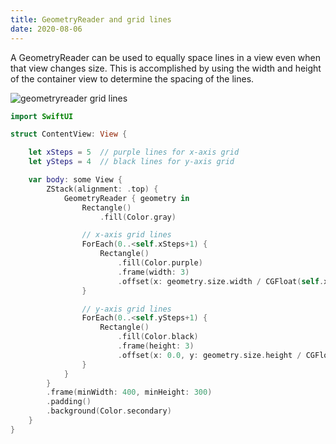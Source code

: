 ```yaml
---
title: GeometryReader and grid lines
date: 2020-08-06
---
```


A GeometryReader can be used to equally space lines in a view even when that view changes size. This is accomplished by using the width and height of the container view to determine the spacing of the lines.

![geometryreader grid lines](/swift-macos/images/geom-grid-lines.png)

```swift
import SwiftUI

struct ContentView: View {

    let xSteps = 5  // purple lines for x-axis grid
    let ySteps = 4  // black lines for y-axis grid

    var body: some View {
        ZStack(alignment: .top) {
            GeometryReader { geometry in
                Rectangle()
                    .fill(Color.gray)

                // x-axis grid lines
                ForEach(0..<self.xSteps+1) {
                    Rectangle()
                        .fill(Color.purple)
                        .frame(width: 3)
                        .offset(x: geometry.size.width / CGFloat(self.xSteps) * CGFloat($0), y: 0.0)
                }

                // y-axis grid lines
                ForEach(0..<self.ySteps+1) {
                    Rectangle()
                        .fill(Color.black)
                        .frame(height: 3)
                        .offset(x: 0.0, y: geometry.size.height / CGFloat(self.ySteps) * CGFloat($0))
                }
            }
        }
        .frame(minWidth: 400, minHeight: 300)
        .padding()
        .background(Color.secondary)
    }
}
```
